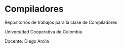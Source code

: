 # Compiladores
Repositorios de trabajos para la clase de Compiladores

Universidad Cooperativa de Colombia

Docente: Diego Arcila
